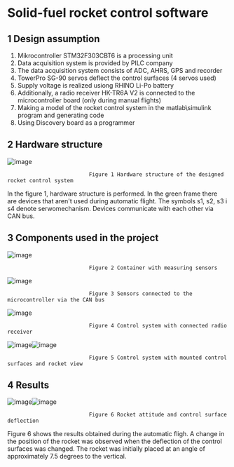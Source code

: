 # Solid-fuel rocket control software
## 1 Design assumption
1. Mikrocontroller STM32F303CBT6 is a processing unit
2. Data acquisition system is provided by PILC company
3. The data acquisition system consists of ADC, AHRS, GPS and recorder
4. TowerPro SG-90 servos deflect the control surfaces (4 servos used)
5. Supply voltage is realized usiong RHINO Li-Po battery
6. Additionally, a radio receiver HK-TR6A V2 is connected to the microcontroller board (only during manual flights)
7. Making a model of the rocket control system in the matlab\simulink program and generating code
8. Using Discovery board as a programmer
## 2 Hardware structure
![image](https://user-images.githubusercontent.com/117314126/200580335-192bd55e-0285-4452-baf0-71f1489f34c2.png)

                              Figure 1 Hardware structure of the designed rocket control system
In the figure 1, hardware structure is performed. In the green frame there are devices that aren't used during automatic flight. The symbols s1, s2, s3 i s4 denote serwomechanism. Devices communicate with each other via CAN bus.   
## 3 Components used in the project
![image](https://user-images.githubusercontent.com/117314126/200574258-b5be1323-db0c-4ad9-ba7c-72cddc4b41fb.png)

                              Figure 2 Container with measuring sensors
![image](https://user-images.githubusercontent.com/117314126/200575893-da6eae8e-e71a-433f-9b1b-34c1c884b56f.png)
                              
                              Figure 3 Sensors connected to the microcontroller via the CAN bus
![image](https://user-images.githubusercontent.com/117314126/200577310-a089de21-4c14-4522-934b-6b33859d2f5f.png)

                              Figure 4 Control system with connected radio receiver
![image](https://user-images.githubusercontent.com/117314126/200578606-fc550135-b600-49d3-acb4-fa103c5473da.png)![image](https://user-images.githubusercontent.com/117314126/200579218-5599c7d3-d865-42d4-a61f-250b59a49cc5.png)


                              Figure 5 Control system with mounted control surfaces and rocket view
## 4 Results
![image](https://user-images.githubusercontent.com/117314126/200587488-1d451a5c-050f-4228-a9fe-ac1613c20c26.png)![image](https://user-images.githubusercontent.com/117314126/200588891-3668ad45-6b11-4c53-be80-7ededcd2d44e.png)

                              Figure 6 Rocket attitude and control surface deflection
Figure 6 shows the results obtained during the automatic fligh. A change in the position of the rocket was observed when the deflection of the control surfaces was changed. The rocket was initially placed at an angle of approximately 7.5 degrees to the vertical.
